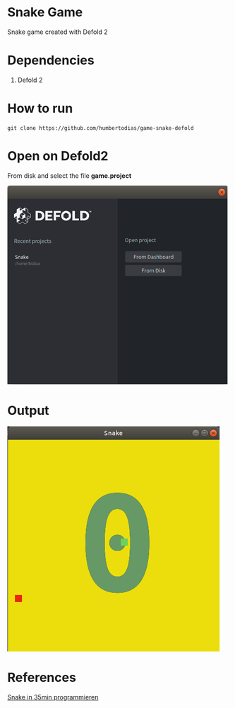 # Snake Game

Snake game created with Defold 2


# Dependencies

1. Defold 2

# How to run

```
git clone https://github.com/humbertodias/game-snake-defold
```

# Open on Defold2

From disk and select the file **game.project**

![](doc/defold-open.png)



# Output
![](doc/snake-running.png)


# References

[Snake in 35min programmieren](https://www.youtube.com/watch?v=MZ8hpr9xKHA)